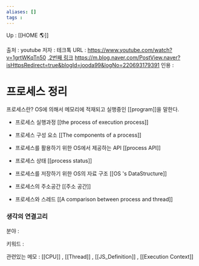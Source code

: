 ```yaml
---
aliases: []
tags : 
---
```

Up : [[HOME 🌎]]

출처 : youtube
저자 : 테크톡 
URL : https://www.youtube.com/watch?v=1grtWKqTn50 ,[2번째 링크](https://hanamon.kr/javascript-%EB%9F%B0%ED%83%80%EC%9E%84-%EC%9E%91%EB%8F%99-%EB%B0%A9%EC%8B%9D-%EB%B9%84%EB%8F%99%EA%B8%B0%EC%99%80-%EC%9D%B4%EB%B2%A4%ED%8A%B8-%EB%A3%A8%ED%94%84/)
https://m.blog.naver.com/PostView.naver?isHttpsRedirect=true&blogId=jooda99&logNo=220693179391
인용 : 

# 프로세스 정리 
프로세스란? 
OS에 의해서 메모리에 적재되고 실행중인 [[program]]을 말한다. 


- 프로세스 실행과정 
[[the process of execution process]]

- 프로세스 구성 요소
[[The components of a process]]

- 프로세스를 활용하기 위한 OS에서 제공하는 API
[[process API]]

- 프로세스 상태 
[[process status]]

- 프로세스를 저장하기 위한 OS의 자료 구조 
[[OS 's DataStructure]]



- 프로세스의 주소공간 
[[주소 공간]]

- 프로세스와 스레드 
[[A comparison between process and thread]]

### 생각의 연결고리
분야 :

키워드 :

관련있는 메모 : [[CPU]] , [[Thread]] , [[JS_Definition]] , [[Execution Context]]
